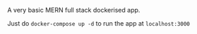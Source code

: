 A very basic MERN full stack dockerised app.

Just do `docker-compose up -d` to run the app at `localhost:3000`